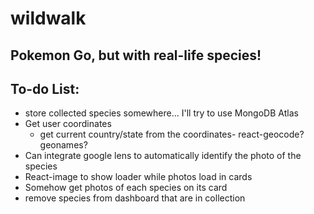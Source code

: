 # wildwalk

## Pokemon Go, but with real-life species!

## To-do List:

- store collected species somewhere... I'll try to use MongoDB Atlas
- Get user coordinates
  - get current country/state from the coordinates- react-geocode? geonames?
- Can integrate google lens to automatically identify the photo of the species
- React-image to show loader while photos load in cards
- Somehow get photos of each species on its card
- remove species from dashboard that are in collection
